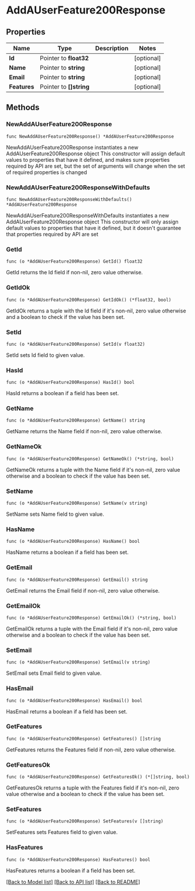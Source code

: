 # AddAUserFeature200Response

## Properties

Name | Type | Description | Notes
------------ | ------------- | ------------- | -------------
**Id** | Pointer to **float32** |  | [optional] 
**Name** | Pointer to **string** |  | [optional] 
**Email** | Pointer to **string** |  | [optional] 
**Features** | Pointer to **[]string** |  | [optional] 

## Methods

### NewAddAUserFeature200Response

`func NewAddAUserFeature200Response() *AddAUserFeature200Response`

NewAddAUserFeature200Response instantiates a new AddAUserFeature200Response object
This constructor will assign default values to properties that have it defined,
and makes sure properties required by API are set, but the set of arguments
will change when the set of required properties is changed

### NewAddAUserFeature200ResponseWithDefaults

`func NewAddAUserFeature200ResponseWithDefaults() *AddAUserFeature200Response`

NewAddAUserFeature200ResponseWithDefaults instantiates a new AddAUserFeature200Response object
This constructor will only assign default values to properties that have it defined,
but it doesn't guarantee that properties required by API are set

### GetId

`func (o *AddAUserFeature200Response) GetId() float32`

GetId returns the Id field if non-nil, zero value otherwise.

### GetIdOk

`func (o *AddAUserFeature200Response) GetIdOk() (*float32, bool)`

GetIdOk returns a tuple with the Id field if it's non-nil, zero value otherwise
and a boolean to check if the value has been set.

### SetId

`func (o *AddAUserFeature200Response) SetId(v float32)`

SetId sets Id field to given value.

### HasId

`func (o *AddAUserFeature200Response) HasId() bool`

HasId returns a boolean if a field has been set.

### GetName

`func (o *AddAUserFeature200Response) GetName() string`

GetName returns the Name field if non-nil, zero value otherwise.

### GetNameOk

`func (o *AddAUserFeature200Response) GetNameOk() (*string, bool)`

GetNameOk returns a tuple with the Name field if it's non-nil, zero value otherwise
and a boolean to check if the value has been set.

### SetName

`func (o *AddAUserFeature200Response) SetName(v string)`

SetName sets Name field to given value.

### HasName

`func (o *AddAUserFeature200Response) HasName() bool`

HasName returns a boolean if a field has been set.

### GetEmail

`func (o *AddAUserFeature200Response) GetEmail() string`

GetEmail returns the Email field if non-nil, zero value otherwise.

### GetEmailOk

`func (o *AddAUserFeature200Response) GetEmailOk() (*string, bool)`

GetEmailOk returns a tuple with the Email field if it's non-nil, zero value otherwise
and a boolean to check if the value has been set.

### SetEmail

`func (o *AddAUserFeature200Response) SetEmail(v string)`

SetEmail sets Email field to given value.

### HasEmail

`func (o *AddAUserFeature200Response) HasEmail() bool`

HasEmail returns a boolean if a field has been set.

### GetFeatures

`func (o *AddAUserFeature200Response) GetFeatures() []string`

GetFeatures returns the Features field if non-nil, zero value otherwise.

### GetFeaturesOk

`func (o *AddAUserFeature200Response) GetFeaturesOk() (*[]string, bool)`

GetFeaturesOk returns a tuple with the Features field if it's non-nil, zero value otherwise
and a boolean to check if the value has been set.

### SetFeatures

`func (o *AddAUserFeature200Response) SetFeatures(v []string)`

SetFeatures sets Features field to given value.

### HasFeatures

`func (o *AddAUserFeature200Response) HasFeatures() bool`

HasFeatures returns a boolean if a field has been set.


[[Back to Model list]](../README.md#documentation-for-models) [[Back to API list]](../README.md#documentation-for-api-endpoints) [[Back to README]](../README.md)


